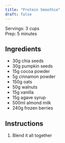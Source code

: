 ```yaml
---
title: "Protein Smoothie"
draft: false
---
```


Servings: 3 cups  
Prep: 5 minutes  


## Ingredients

- 30g chia seeds
- 30g pumpkin seeds
- 15g cocoa powder
- 5g cinnamon powder
- 150g oats
- 50g walnuts
- 15g vanilla
- 15g agave syrup
- 500ml almond milk
- 240g frozen berries


## Instructions

1. Blend it all together